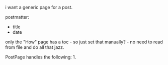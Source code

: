 
i want a generic page for a post.

postmatter: 
- title
- date

only the "How" page has a toc - so just set that manually? - no need to read from file and do all that jazz.

PostPage handles the following:
1. 
